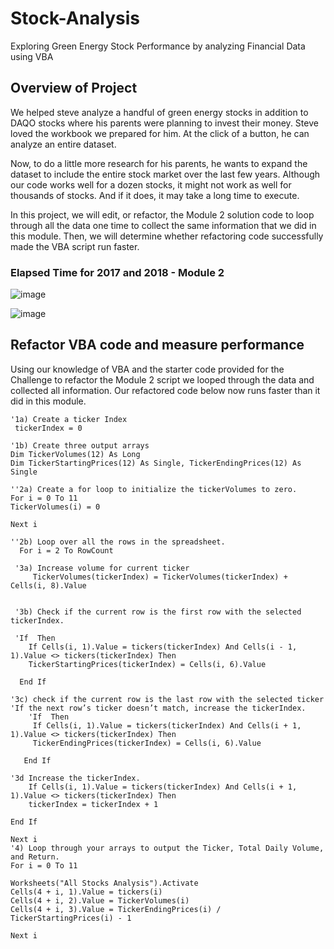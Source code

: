 # Stock-Analysis
Exploring Green Energy Stock Performance by analyzing Financial Data using VBA

## Overview of Project
We helped steve analyze a handful of green energy stocks in addition to DAQO stocks where his parents were planning to invest their money. Steve loved the workbook we prepared for him. At the click of a button, he can analyze an entire dataset. 

Now, to do a little more research for his parents, he wants to expand the dataset to include the entire stock market over the last few years. Although our code works well for a dozen stocks, it might not work as well for thousands of stocks. And if it does, it may take a long time to execute.

In this project, we will edit, or refactor, the Module 2 solution code to loop through all the data one time to collect the same information that we did in this module. Then, we will determine whether refactoring code successfully made the VBA script run faster.

### Elapsed Time for 2017 and 2018 - Module 2 

![image](https://user-images.githubusercontent.com/78935551/110395578-61ac3180-803c-11eb-80a1-b554a74b477c.png)

![image](https://user-images.githubusercontent.com/78935551/110395592-67a21280-803c-11eb-80e0-f814f48cce99.png)


## Refactor VBA code and measure performance
Using our knowledge of VBA and the starter code provided for the Challenge to refactor the Module 2 script we looped through the data and collected all information.
Our refactored code below now runs faster than it did in this module. 

    '1a) Create a ticker Index
     tickerIndex = 0

    '1b) Create three output arrays
    Dim TickerVolumes(12) As Long
    Dim TickerStartingPrices(12) As Single, TickerEndingPrices(12) As Single
    
    ''2a) Create a for loop to initialize the tickerVolumes to zero.
    For i = 0 To 11
    TickerVolumes(i) = 0
       
    Next i
            
    ''2b) Loop over all the rows in the spreadsheet.
      For i = 2 To RowCount
    
     '3a) Increase volume for current ticker
         TickerVolumes(tickerIndex) = TickerVolumes(tickerIndex) + Cells(i, 8).Value
    
        
     '3b) Check if the current row is the first row with the selected tickerIndex.
       
     'If  Then
        If Cells(i, 1).Value = tickers(tickerIndex) And Cells(i - 1, 1).Value <> tickers(tickerIndex) Then
        TickerStartingPrices(tickerIndex) = Cells(i, 6).Value
           
      End If
        
    '3c) check if the current row is the last row with the selected ticker
    'If the next row’s ticker doesn’t match, increase the tickerIndex.
        'If  Then
         If Cells(i, 1).Value = tickers(tickerIndex) And Cells(i + 1, 1).Value <> tickers(tickerIndex) Then
         TickerEndingPrices(tickerIndex) = Cells(i, 6).Value
       
       End If

    '3d Increase the tickerIndex.
        If Cells(i, 1).Value = tickers(tickerIndex) And Cells(i + 1, 1).Value <> tickers(tickerIndex) Then
        tickerIndex = tickerIndex + 1
        
    End If
        
    Next i
    '4) Loop through your arrays to output the Ticker, Total Daily Volume, and Return.
    For i = 0 To 11
        
    Worksheets("All Stocks Analysis").Activate
    Cells(4 + i, 1).Value = tickers(i)
    Cells(4 + i, 2).Value = TickerVolumes(i)
    Cells(4 + i, 3).Value = TickerEndingPrices(i) / TickerStartingPrices(i) - 1
            
    Next i
        



